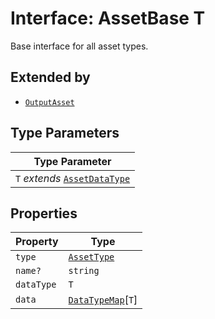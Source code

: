 # Interface: AssetBase T

Base interface for all asset types.

## Extended by

- [`OutputAsset`](output-asset.md)

## Type Parameters

| Type Parameter |
| ------ |
| `T` *extends* [`AssetDataType`](../enumerations/asset-data-type.md) |

## Properties

| Property | Type |
| ------ | ------ |
| `type` | [`AssetType`](../enumerations/asset-type.md) |
| `name?` | `string` |
| `dataType` | `T` |
| `data` | [`DataTypeMap`](data-type-map.md)\[`T`\] |
